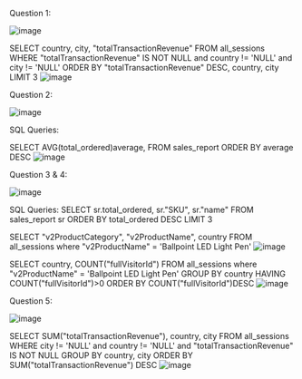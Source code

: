 Question 1: 

![image](https://github.com/kiwimaya/LHLFinalSQL/assets/134563688/14097f78-4a2a-4e16-b528-5557c927c012)

SELECT country, city, "totalTransactionRevenue" FROM all_sessions
WHERE "totalTransactionRevenue" IS NOT NULL and country != 'NULL' and city != 'NULL'
ORDER BY "totalTransactionRevenue" DESC, country, city
LIMIT 3
![image](https://github.com/kiwimaya/LHLFinalSQL/assets/134563688/ecc4fc74-f442-4b93-b33c-4708900ef541)



Question 2: 


![image](https://github.com/kiwimaya/LHLFinalSQL/assets/134563688/a0236e22-4e08-428a-9013-99daf694d962)


SQL Queries:

SELECT AVG(total_ordered)average,
FROM sales_report
ORDER BY  average DESC
![image](https://github.com/kiwimaya/LHLFinalSQL/assets/134563688/172d0410-0656-4541-b2da-daae7575f2a8)


Question 3 & 4:


![image](https://github.com/kiwimaya/LHLFinalSQL/assets/134563688/d9e50f07-fd03-4844-83a5-678cbd575e24)




SQL Queries: 
SELECT sr.total_ordered, sr."SKU", sr."name" FROM sales_report sr
ORDER BY total_ordered DESC
LIMIT 3


SELECT "v2ProductCategory", "v2ProductName", country FROM all_sessions
where "v2ProductName" = 'Ballpoint LED Light Pen'
![image](https://github.com/kiwimaya/LHLFinalSQL/assets/134563688/4e026329-be24-43d8-a71d-f19de22ab26b)

SELECT country, COUNT("fullVisitorId") FROM all_sessions
where "v2ProductName" = 'Ballpoint LED Light Pen'
GROUP BY country
HAVING COUNT("fullVisitorId")>0
ORDER BY COUNT("fullVisitorId")DESC
![image](https://github.com/kiwimaya/LHLFinalSQL/assets/134563688/f023b9b5-3de6-4aca-bae6-c6c145657728)





Question 5: 


![image](https://github.com/kiwimaya/LHLFinalSQL/assets/134563688/100f3679-6b45-4128-9f4e-aef3b3e376cd)

SELECT SUM("totalTransactionRevenue"), country, city FROM all_sessions 
WHERE city != 'NULL' and country != 'NULL' 
and "totalTransactionRevenue" IS NOT NULL
GROUP BY country, city
ORDER BY SUM("totalTransactionRevenue") DESC
![image](https://github.com/kiwimaya/LHLFinalSQL/assets/134563688/4a199110-3f61-4742-a53c-b9772dbb4157)




